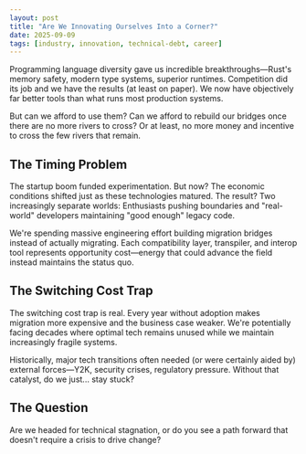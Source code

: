 ```yaml
---
layout: post
title: "Are We Innovating Ourselves Into a Corner?"
date: 2025-09-09
tags: [industry, innovation, technical-debt, career]
---
```


Programming language diversity gave us incredible breakthroughs—Rust's memory safety, modern type systems, superior runtimes. Competition did its job and we have the results (at least on paper). We now have objectively far better tools than what runs most production systems.

But can we afford to use them? Can we afford to rebuild our bridges once there are no more rivers to cross? Or at least, no more money and incentive to cross the few rivers that remain.

## The Timing Problem

The startup boom funded experimentation. But now? The economic conditions shifted just as these technologies matured. The result? Two increasingly separate worlds: Enthusiasts pushing boundaries and "real-world" developers maintaining "good enough" legacy code.

We're spending massive engineering effort building migration bridges instead of actually migrating. Each compatibility layer, transpiler, and interop tool represents opportunity cost—energy that could advance the field instead maintains the status quo.

## The Switching Cost Trap

The switching cost trap is real. Every year without adoption makes migration more expensive and the business case weaker. We're potentially facing decades where optimal tech remains unused while we maintain increasingly fragile systems.

Historically, major tech transitions often needed (or were certainly aided by) external forces—Y2K, security crises, regulatory pressure. Without that catalyst, do we just... stay stuck?

## The Question

Are we headed for technical stagnation, or do you see a path forward that doesn't require a crisis to drive change?